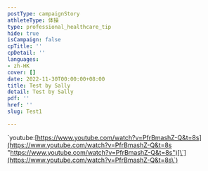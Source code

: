 ```yaml
---
postType: campaignStory
athleteType: 体操
type: professional_healthcare_tip
hide: true
isCampaign: false
cpTitle: ''
cpDetail: ''
languages:
- zh-HK
cover: []
date: 2022-11-30T00:00:00+08:00
title: Test by Sally
detail: Test by Sally
pdf: ''
href: ''
slug: Test1

---
```

\`youtube:[https://www.youtube.com/watch?v=PfrBmashZ-Q&t=8s](https://www.youtube.com/watch?v=PfrBmashZ-Q&t=8s "https://www.youtube.com/watch?v=PfrBmashZ-Q&t=8s")[\`](https://www.youtube.com/watch?v=PfrBmashZ-Q&t=8s\`)